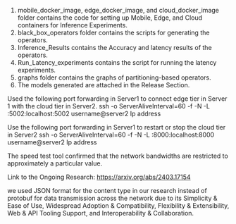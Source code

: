 1. mobile_docker_image, edge_docker_image, and cloud_docker_image folder contains the code for setting up Mobile, Edge, and Cloud containers for Inference Experiments.
2. black_box_operators folder contains the scripts for generating the operators.
3. Inference_Results contains the Accuracy and latency results of the operators.
4. Run_Latency_experiments contains the script for running the latency experiments.
5. graphs folder contains the graphs of partitioning-based operators.
6. The models generated are attached in the Release Section.


Used the following port forwarding in Server1 to connect edge tier in Server 1 with the cloud tier in Server2.
ssh -o ServerAliveInterval=60 -f -N -L :5002:localhost:5002 username@server2 Ip address

Use the following port forwarding in Server1 to restart or stop the cloud tier in Server2
ssh -o ServerAliveInterval=60 -f -N -L :8000:localhost:8000 username@server2 Ip address

The speed test tool confirmed that the network bandwidths are restricted to approximately a particular value.

Link to the Ongoing Research: https://arxiv.org/abs/2403.17154


we used JSON format for the content type in our research instead of protobuf for data transmission across the network due to its Simplicity & Ease of Use, Widespread Adoption & Compatibility, Flexibility & Extensibility, Web & API Tooling Support, and Interoperability & Collaboration. 

